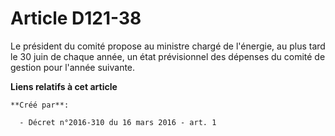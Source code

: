 # Article D121-38

Le  président du comité propose au ministre chargé de l'énergie, au plus  tard le 30 juin de chaque année, un état
prévisionnel des dépenses du  comité de gestion pour l'année suivante.

**Liens relatifs à cet article**

	**Créé par**:

	  - Décret n°2016-310 du 16 mars 2016 - art. 1
